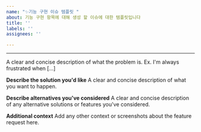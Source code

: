 ```yaml
---
name: "✨기능 구현 이슈 템플릿 "
about: 기능 구현 항목에 대해 생성 할 이슈에 대한 템플릿입니다
title: ''
labels: ''
assignees: ''

---
```


****
A clear and concise description of what the problem is. Ex. I'm always frustrated when [...]

**Describe the solution you'd like**
A clear and concise description of what you want to happen.

**Describe alternatives you've considered**
A clear and concise description of any alternative solutions or features you've considered.

**Additional context**
Add any other context or screenshots about the feature request here.
